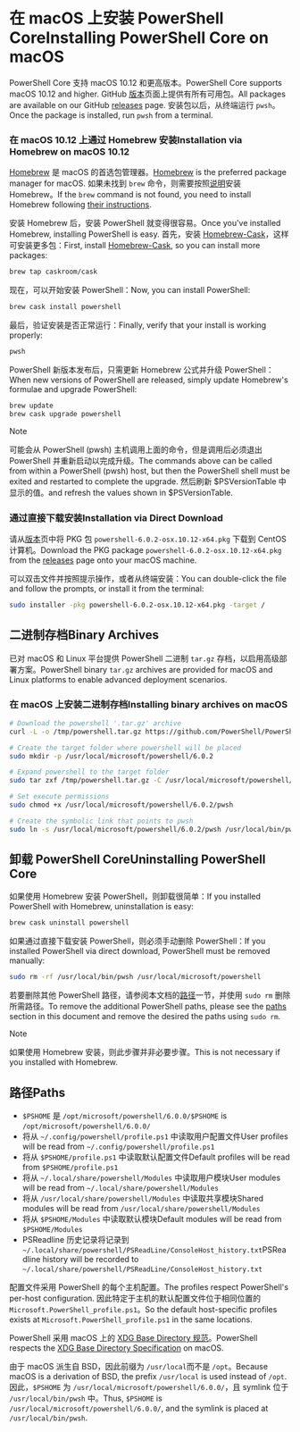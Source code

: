 # <a name="installing-powershell-core-on-macos"></a><span data-ttu-id="8e9d5-101">在 macOS 上安装 PowerShell Core</span><span class="sxs-lookup"><span data-stu-id="8e9d5-101">Installing PowerShell Core on macOS</span></span>

<span data-ttu-id="8e9d5-102">PowerShell Core 支持 macOS 10.12 和更高版本。</span><span class="sxs-lookup"><span data-stu-id="8e9d5-102">PowerShell Core supports macOS 10.12 and higher.</span></span>
<span data-ttu-id="8e9d5-103">GitHub [版本][]页面上提供有所有可用包。</span><span class="sxs-lookup"><span data-stu-id="8e9d5-103">All packages are available on our GitHub [releases][] page.</span></span>
<span data-ttu-id="8e9d5-104">安装包以后，从终端运行 `pwsh`。</span><span class="sxs-lookup"><span data-stu-id="8e9d5-104">Once the package is installed, run `pwsh` from a terminal.</span></span>

### <a name="installation-via-homebrew-on-macos-1012"></a><span data-ttu-id="8e9d5-105">在 macOS 10.12 上通过 Homebrew 安装</span><span class="sxs-lookup"><span data-stu-id="8e9d5-105">Installation via Homebrew on macOS 10.12</span></span>

<span data-ttu-id="8e9d5-106">[Homebrew][brew] 是 macOS 的首选包管理器。</span><span class="sxs-lookup"><span data-stu-id="8e9d5-106">[Homebrew][brew] is the preferred package manager for macOS.</span></span>
<span data-ttu-id="8e9d5-107">如果未找到 `brew` 命令，则需要按照[说明][brew]安装 Homebrew。</span><span class="sxs-lookup"><span data-stu-id="8e9d5-107">If the `brew` command is not found, you need to install Homebrew following [their instructions][brew].</span></span>

<span data-ttu-id="8e9d5-108">安装 Homebrew 后，安装 PowerShell 就变得很容易。</span><span class="sxs-lookup"><span data-stu-id="8e9d5-108">Once you've installed Homebrew, installing PowerShell is easy.</span></span>
<span data-ttu-id="8e9d5-109">首先，安装 [Homebrew-Cask][cask]，这样可安装更多包：</span><span class="sxs-lookup"><span data-stu-id="8e9d5-109">First, install [Homebrew-Cask][cask], so you can install more packages:</span></span>

```sh
brew tap caskroom/cask
```

<span data-ttu-id="8e9d5-110">现在，可以开始安装 PowerShell：</span><span class="sxs-lookup"><span data-stu-id="8e9d5-110">Now, you can install PowerShell:</span></span>

```sh
brew cask install powershell
```

<span data-ttu-id="8e9d5-111">最后，验证安装是否正常运行：</span><span class="sxs-lookup"><span data-stu-id="8e9d5-111">Finally, verify that your install is working properly:</span></span>

```sh
pwsh
```

<span data-ttu-id="8e9d5-112">PowerShell 新版本发布后，只需更新 Homebrew 公式并升级 PowerShell：</span><span class="sxs-lookup"><span data-stu-id="8e9d5-112">When new versions of PowerShell are released, simply update Homebrew's formulae and upgrade PowerShell:</span></span>

```sh
brew update
brew cask upgrade powershell
```

> [!NOTE]
> <span data-ttu-id="8e9d5-113">可能会从 PowerShell (pwsh) 主机调用上面的命令，但是调用后必须退出 PowerShell 并重新启动以完成升级。</span><span class="sxs-lookup"><span data-stu-id="8e9d5-113">The commands above can be called from within a PowerShell (pwsh) host, but then the PowerShell shell must be exited and restarted to complete the upgrade.</span></span>
> <span data-ttu-id="8e9d5-114">然后刷新 $PSVersionTable 中显示的值。</span><span class="sxs-lookup"><span data-stu-id="8e9d5-114">and refresh the values shown in $PSVersionTable.</span></span>

[brew]: http://brew.sh/
[cask]: https://caskroom.github.io/

### <a name="installation-via-direct-download"></a><span data-ttu-id="8e9d5-115">通过直接下载安装</span><span class="sxs-lookup"><span data-stu-id="8e9d5-115">Installation via Direct Download</span></span>

<span data-ttu-id="8e9d5-116">请从[版本][]页中将 PKG 包 `powershell-6.0.2-osx.10.12-x64.pkg` 下载到 CentOS 计算机。</span><span class="sxs-lookup"><span data-stu-id="8e9d5-116">Download the PKG package `powershell-6.0.2-osx.10.12-x64.pkg` from the [releases][] page onto your macOS machine.</span></span>

<span data-ttu-id="8e9d5-117">可以双击文件并按照提示操作，或者从终端安装：</span><span class="sxs-lookup"><span data-stu-id="8e9d5-117">You can double-click the file and follow the prompts, or install it from the terminal:</span></span>

```sh
sudo installer -pkg powershell-6.0.2-osx.10.12-x64.pkg -target /
```

## <a name="binary-archives"></a><span data-ttu-id="8e9d5-118">二进制存档</span><span class="sxs-lookup"><span data-stu-id="8e9d5-118">Binary Archives</span></span>

<span data-ttu-id="8e9d5-119">已对 macOS 和 Linux 平台提供 PowerShell 二进制 `tar.gz` 存档，以启用高级部署方案。</span><span class="sxs-lookup"><span data-stu-id="8e9d5-119">PowerShell binary `tar.gz` archives are provided for macOS and Linux platforms to enable advanced deployment scenarios.</span></span>

### <a name="installing-binary-archives-on-macos"></a><span data-ttu-id="8e9d5-120">在 macOS 上安装二进制存档</span><span class="sxs-lookup"><span data-stu-id="8e9d5-120">Installing binary archives on macOS</span></span>

```sh
# Download the powershell '.tar.gz' archive
curl -L -o /tmp/powershell.tar.gz https://github.com/PowerShell/PowerShell/releases/download/v6.0.2/powershell-6.0.2-osx-x64.tar.gz

# Create the target folder where powershell will be placed
sudo mkdir -p /usr/local/microsoft/powershell/6.0.2

# Expand powershell to the target folder
sudo tar zxf /tmp/powershell.tar.gz -C /usr/local/microsoft/powershell/6.0.2

# Set execute permissions
sudo chmod +x /usr/local/microsoft/powershell/6.0.2/pwsh

# Create the symbolic link that points to pwsh
sudo ln -s /usr/local/microsoft/powershell/6.0.2/pwsh /usr/local/bin/pwsh
```

## <a name="uninstalling-powershell-core"></a><span data-ttu-id="8e9d5-121">卸载 PowerShell Core</span><span class="sxs-lookup"><span data-stu-id="8e9d5-121">Uninstalling PowerShell Core</span></span>

<span data-ttu-id="8e9d5-122">如果使用 Homebrew 安装 PowerShell，则卸载很简单：</span><span class="sxs-lookup"><span data-stu-id="8e9d5-122">If you installed PowerShell with Homebrew, uninstallation is easy:</span></span>

```sh
brew cask uninstall powershell
```

<span data-ttu-id="8e9d5-123">如果通过直接下载安装 PowerShell，则必须手动删除 PowerShell：</span><span class="sxs-lookup"><span data-stu-id="8e9d5-123">If you installed PowerShell via direct download, PowerShell must be removed manually:</span></span>

```sh
sudo rm -rf /usr/local/bin/pwsh /usr/local/microsoft/powershell
```

<span data-ttu-id="8e9d5-124">若要删除其他 PowerShell 路径，请参阅本文档的[路径][]一节，并使用 `sudo rm` 删除所需路径。</span><span class="sxs-lookup"><span data-stu-id="8e9d5-124">To remove the additional PowerShell paths, please see the [paths][] section in this document and remove the desired the paths using `sudo rm`.</span></span>

> [!NOTE]
> <span data-ttu-id="8e9d5-125">如果使用 Homebrew 安装，则此步骤并非必要步骤。</span><span class="sxs-lookup"><span data-stu-id="8e9d5-125">This is not necessary if you installed with Homebrew.</span></span>

[路径]:#paths
[paths]:#paths

## <a name="paths"></a><span data-ttu-id="8e9d5-127">路径</span><span class="sxs-lookup"><span data-stu-id="8e9d5-127">Paths</span></span>

* <span data-ttu-id="8e9d5-128">`$PSHOME` 是 `/opt/microsoft/powershell/6.0.0/`</span><span class="sxs-lookup"><span data-stu-id="8e9d5-128">`$PSHOME` is `/opt/microsoft/powershell/6.0.0/`</span></span>
* <span data-ttu-id="8e9d5-129">将从 `~/.config/powershell/profile.ps1` 中读取用户配置文件</span><span class="sxs-lookup"><span data-stu-id="8e9d5-129">User profiles will be read from `~/.config/powershell/profile.ps1`</span></span>
* <span data-ttu-id="8e9d5-130">将从 `$PSHOME/profile.ps1` 中读取默认配置文件</span><span class="sxs-lookup"><span data-stu-id="8e9d5-130">Default profiles will be read from `$PSHOME/profile.ps1`</span></span>
* <span data-ttu-id="8e9d5-131">将从 `~/.local/share/powershell/Modules` 中读取用户模块</span><span class="sxs-lookup"><span data-stu-id="8e9d5-131">User modules will be read from `~/.local/share/powershell/Modules`</span></span>
* <span data-ttu-id="8e9d5-132">将从 `/usr/local/share/powershell/Modules` 中读取共享模块</span><span class="sxs-lookup"><span data-stu-id="8e9d5-132">Shared modules will be read from `/usr/local/share/powershell/Modules`</span></span>
* <span data-ttu-id="8e9d5-133">将从 `$PSHOME/Modules` 中读取默认模块</span><span class="sxs-lookup"><span data-stu-id="8e9d5-133">Default modules will be read from `$PSHOME/Modules`</span></span>
* <span data-ttu-id="8e9d5-134">PSReadline 历史记录将记录到 `~/.local/share/powershell/PSReadLine/ConsoleHost_history.txt`</span><span class="sxs-lookup"><span data-stu-id="8e9d5-134">PSReadline history will be recorded to `~/.local/share/powershell/PSReadLine/ConsoleHost_history.txt`</span></span>

<span data-ttu-id="8e9d5-135">配置文件采用 PowerShell 的每个主机配置。</span><span class="sxs-lookup"><span data-stu-id="8e9d5-135">The profiles respect PowerShell's per-host configuration.</span></span>
<span data-ttu-id="8e9d5-136">因此特定于主机的默认配置文件位于相同位置的 `Microsoft.PowerShell_profile.ps1`。</span><span class="sxs-lookup"><span data-stu-id="8e9d5-136">So the default host-specific profiles exists at `Microsoft.PowerShell_profile.ps1` in the same locations.</span></span>

<span data-ttu-id="8e9d5-137">PowerShell 采用 macOS 上的 [XDG Base Directory 规范][xdg-bds]。</span><span class="sxs-lookup"><span data-stu-id="8e9d5-137">PowerShell respects the [XDG Base Directory Specification][xdg-bds] on macOS.</span></span>

<span data-ttu-id="8e9d5-138">由于 macOS 派生自 BSD，因此前缀为 `/usr/local`而不是 `/opt`。</span><span class="sxs-lookup"><span data-stu-id="8e9d5-138">Because macOS is a derivation of BSD, the prefix `/usr/local` is used instead of `/opt`.</span></span>
<span data-ttu-id="8e9d5-139">因此，`$PSHOME` 为 `/usr/local/microsoft/powershell/6.0.0/`，且 symlink 位于 `/usr/local/bin/pwsh` 中。</span><span class="sxs-lookup"><span data-stu-id="8e9d5-139">Thus, `$PSHOME` is `/usr/local/microsoft/powershell/6.0.0/`, and the symlink is placed at `/usr/local/bin/pwsh`.</span></span>

[版本]: https://github.com/PowerShell/PowerShell/releases/latest
[releases]: https://github.com/PowerShell/PowerShell/releases/latest
[xdg-bds]: https://specifications.freedesktop.org/basedir-spec/basedir-spec-latest.html

